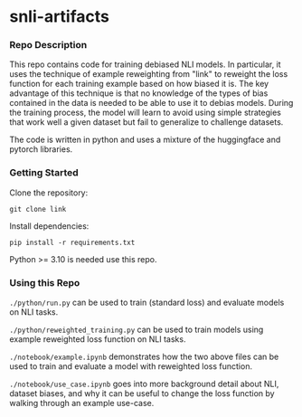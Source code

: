 # snli-artifacts

### Repo Description
This repo contains code for training debiased NLI models. In particular, it uses the technique of example reweighting from "link" to reweight the loss function for each training example based on how biased it is. The key advantage of this technique is that no knowledge of the types of bias contained in the data is needed to be able to use it to debias models. During the training process, the model will learn to avoid using simple strategies that work well a given dataset but fail to generalize to challenge datasets. 

The code is written in python and uses a mixture of the huggingface and pytorch libraries.

### Getting Started
Clone the repository:

`git clone link`

Install dependencies:

`pip install -r requirements.txt`

Python >= 3.10 is needed use this repo.

### Using this Repo


`./python/run.py` can be used to train (standard loss) and evaluate models on NLI tasks.

`./python/reweighted_training.py` can be used to train models using example reweighted loss function on NLI tasks.

`./notebook/example.ipynb` demonstrates how the two above files can be used to train and evaluate a model with reweighted loss function. 

`./notebook/use_case.ipynb` goes into more background detail about NLI, dataset biases, and why it can be useful to change the loss function by walking through an example use-case. 